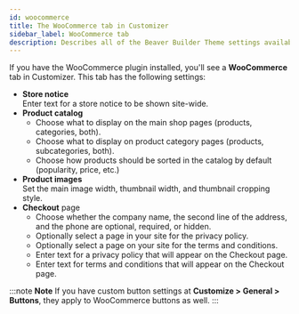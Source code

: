 ```yaml
---
id: woocommerce
title: The WooCommerce tab in Customizer
sidebar_label: WooCommerce tab
description: Describes all of the Beaver Builder Theme settings available on the WooCommerce tab of the Customizer.
---
```

If you have the WooCommerce plugin installed, you'll see a **WooCommerce** tab in Customizer. This tab has the following settings:

* **Store notice**  
  Enter text for a store notice to be shown site-wide.
* **Product catalog**
  * Choose what to display on the main shop pages (products, categories, both).
  * Choose what to display on product category pages (products, subcategories, both).
  * Choose how products should be sorted in the catalog by default (popularity, price, etc.)
* **Product images**  
  Set the main image width, thumbnail width, and thumbnail cropping style.
* **Checkout** page
  * Choose whether the company name, the second line of the address, and the phone are optional, required, or hidden.
  * Optionally select a page in your site for the privacy policy.
  * Optionally select a page on your site for the terms and conditions.
  * Enter text for a privacy policy that will appear on the Checkout page.
  * Enter text for terms and conditions that will appear on the Checkout page.

:::note **Note**
If you have custom button settings at **Customize > General > Buttons**, they apply to WooCommerce buttons as well.
:::
